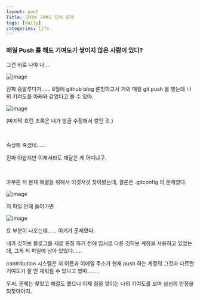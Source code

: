 ```yaml
---
layout: post
Title: 깃허브 기여도 인식 문제
tags: [daily]
categories: life
---
```


### 매일 Push 를 해도 기여도가 쌓이지 않은 사람이 있다?

그건 바로 나야 나 ...

![image](https://user-images.githubusercontent.com/89691274/133753982-d9cd638e-f75c-4539-87ec-90c170d6d533.png)

진짜 증말루다가...... 8월에 github blog 론칭하고서 거의 매일 git push 를 했는데 나의 기여도를 아래와 같았다고 볼 수 있따. 

![image](https://user-images.githubusercontent.com/89691274/133753417-70230d83-f4e7-438b-8194-7ce3e73a4c91.png)

(마지막 흐린 초록은 내가 방금 수정해서 쌓인 것.)

<br>

속상해 죽겠네...... 

진짜 아쉽지만 이제서라도 깨달은 게 어디냐구. 

<br>

아무튼 저 문제 해결을 위해서 이것저것 찾아봤는데, 결론은 .gitconfig 의 문제였다. 

![image](https://user-images.githubusercontent.com/89691274/133754270-a23aea73-335e-4253-8b2f-a256e8fc6aca.png)

저 파일 안에 들어가면 

![image](https://user-images.githubusercontent.com/89691274/133754591-b9f5a1b2-66e0-47d6-9a5c-e30bbcc17c30.png)

요 부분이 나오는데...... 여기가 문제였다.

내가 깃허브 블로그를 새로 론칭 하기 전에 임시로 다른 깃허브 계정을 사용하고 있었는데, 그게 저 파일에 남아 있었다...... 

contribution 시스템은 저 이름과 이메일 주소가 현재 push 하는 계정의 그것과 다르면 기여도가 잘 안 채워질 수 있다고 했따........ 



우씨. 문제는 찾았고 해결도 했으니 이제 점점 쌓이는 나의 기여도를 보며 심신의 안정을 되찾아야지. 
